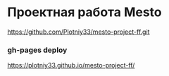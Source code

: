 # Проектная работа Mesto

https://github.com/Plotniy33/mesto-project-ff.git

### gh-pages deploy

https://plotniy33.github.io/mesto-project-ff/

